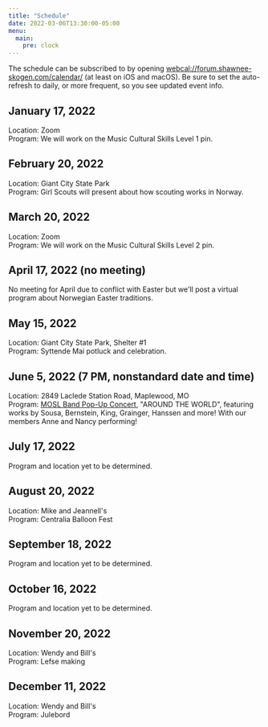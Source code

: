 ```yaml
---
title: "Schedule"
date: 2022-03-06T13:30:00-05:00
menu:
  main:
    pre: clock
---
```


The schedule can be subscribed to by opening [webcal://forum.shawnee-skogen.com/calendar/](webcal://forum.shawnee-skogen.com/calendar/) (at least on iOS and macOS).
Be sure to set the auto-refresh to daily, or more frequent, so you see updated event info.

## January 17, 2022

Location: Zoom  
Program: We will work on the Music Cultural Skills Level 1 pin.

## February 20, 2022

Location: Giant City State Park  
Program: Girl Scouts will present about how scouting works in Norway.

## March 20, 2022

Location: Zoom  
Program: We will work on the Music Cultural Skills Level 2 pin.

## April 17, 2022 (no meeting)

No meeting for April due to conflict with Easter but we'll post a virtual program about Norwegian Easter traditions.

## May 15, 2022

Location: Giant City State Park, Shelter #1  
Program: Syttende Mai potluck and celebration.

## June 5, 2022 (7 PM, nonstandard date and time)

Location: 2849 Laclede Station Road, Maplewood, MO  
Program: [MOSL Band Pop-Up Concert](http://moslmusic.org/concerts.php), "AROUND THE WORLD", featuring works by Sousa, Bernstein, King, Grainger, Hanssen and more!  With our members Anne and Nancy performing!

## July 17, 2022

Program and location yet to be determined.

## August 20, 2022

Location: Mike and Jeannell's  
Program: Centralia Balloon Fest

## September 18, 2022

Program and location yet to be determined.

## October 16, 2022

Program and location yet to be determined.

## November 20, 2022

Location: Wendy and Bill's  
Program: Lefse making

## December 11, 2022

Location: Wendy and Bill's  
Program: Julebord
